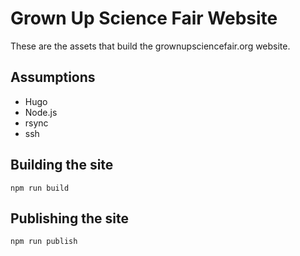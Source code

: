 Grown Up Science Fair Website
=============================

These are the assets that build the grownupsciencefair.org website.

Assumptions
-----------

* Hugo
* Node.js
* rsync
* ssh

Building the site
------------------

    npm run build

Publishing the site
-------------------

    npm run publish 
